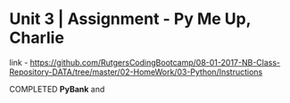 # Unit 3 | Assignment - Py Me Up, Charlie

link - https://github.com/RutgersCodingBootcamp/08-01-2017-NB-Class-Repository-DATA/tree/master/02-HomeWork/03-Python/Instructions

COMPLETED **PyBank** and 